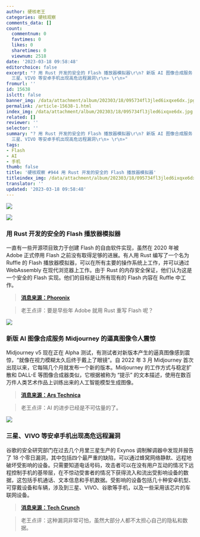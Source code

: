 ```yaml
---
author: 硬核老王
categories: 硬核观察
comments_data: []
count:
  commentnum: 0
  favtimes: 0
  likes: 0
  sharetimes: 0
  viewnum: 2518
date: '2023-03-18 09:58:48'
editorchoice: false
excerpt: "? 用 Rust 开发的安全的 Flash 播放器模拟器\r\n? 新版 AI 图像合成服务 Midjourney 的逼真图像令人震惊\r\n?
  三星、VIVO 等安卓手机出现高危远程漏洞\r\n» \r\n»"
fromurl: ''
id: 15638
islctt: false
banner_img: /data/attachment/album/202303/18/095734fl3jled6ixqxe6dx.jpg
permalink: /article-15638-1.html
index_img: /data/attachment/album/202303/18/095734fl3jled6ixqxe6dx.jpg
related: []
reviewer: ''
selector: ''
summary: "? 用 Rust 开发的安全的 Flash 播放器模拟器\r\n? 新版 AI 图像合成服务 Midjourney 的逼真图像令人震惊\r\n?
  三星、VIVO 等安卓手机出现高危远程漏洞\r\n» \r\n»"
tags:
- Flash
- AI
- 手机
thumb: false
title: '硬核观察 #944 用 Rust 开发的安全的 Flash 播放器模拟器'
titleindex_img: /data/attachment/album/202303/18/095734fl3jled6ixqxe6dx.jpg
translator: ''
updated: '2023-03-18 09:58:48'
---
```


![](/data/attachment/album/202303/18/095734fl3jled6ixqxe6dx.jpg)


![](/data/attachment/album/202303/18/095753vqjo9i252slfkb2q.jpg)


### 用 Rust 开发的安全的 Flash 播放器模拟器


一直有一些开源项目致力于创建 Flash 的自由软件实现，虽然在 2020 年被 Adobe 正式停用 Flash 之前没有取得足够的进展。有人用 Rust 编写了一个名为 Ruffle 的 Flash 播放器模拟器，可以在所有主要的操作系统上工作，并可以通过 WebAssembly 在现代浏览器上工作。由于 Rust 的内存安全保证，他们认为这是一个安全的 Flash 实现。他们的目标是让所有现有的 Flash 内容在 Ruffle 中工作。



> 
> **[消息来源：Phoronix](https://www.phoronix.com/news/Ruffle-Adobe-Flash-Rust)**
> 
> 
> 



> 
> 老王点评：要是早些年 Adobe 就用 Rust 重写 Flash 呢？
> 
> 
> 


![](/data/attachment/album/202303/18/095807s11ph7b37pbtpidh.jpg)


### 新版 AI 图像合成服务 Midjourney 的逼真图像令人震惊


Midjourney v5 现在正在 Alpha 测试，有测试者对新版本产生的逼真图像感到震惊，“就像在视力模糊太久后终于戴上了眼镜”。自 2022 年 3 月 Midjourney 首次出现以来，它每隔几个月就发布一个新的版本。Midjourney 的工作方式与稳定扩散和 DALL-E 等图像合成器类似，它根据被称为 “提示” 的文本描述，使用在数百万件人类艺术作品上训练出来的人工智能模型生成图像。



> 
> **[消息来源：Ars Technica](https://arstechnica.com/information-technology/2023/03/ai-imager-midjourney-v5-stuns-with-photorealistic-images-and-5-fingered-hands/)**
> 
> 
> 



> 
> 老王点评：AI 的进步已经是不可估量的了。
> 
> 
> 


![](/data/attachment/album/202303/18/095822kvcnqi802222g20g.jpg)


### 三星、VIVO 等安卓手机出现高危远程漏洞


谷歌的安全研究部门在过去几个月里三星生产的 Exynos 调制解调器中发现并报告了 18 个零日漏洞，其中包括四个最严重的缺陷，可以通过蜂窝网络静默、远程地破坏受影响的设备。只需要知道电话号码，攻击者可以在没有用户互动的情况下远程控制手机的基带层，在不惊动受害者的情况下获得流入和流出受影响设备的数据，这包括手机通话、文本信息和手机数据。受影响的设备包括几十种安卓机型、可穿戴设备和车辆，涉及到三星、VIVO、谷歌等手机，以及一些采用该芯片的车联网设备。



> 
> **[消息来源：Tech Crunch](https://techcrunch.com/2023/03/16/google-warning-samsung-chips-flaws-android/)**
> 
> 
> 



> 
> 老王点评：这种漏洞非常可怕，虽然大部分人都不太担心自己的隐私和数据。
> 
> 
>